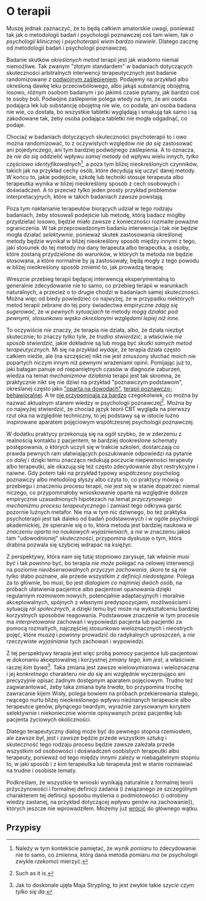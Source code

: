 # O terapii

Muszę jednak zaznaczyć, że to będą całkiem amatorskie uwagi, ponieważ tak jak o metodologii badań i
psychologii poznawczej coś tam wiem, tak *o psychologii klinicznej i psychoterapii wiem bardzo
niewiele*. Dlatego zacznę od metodologii badań i psychologii poznawczej.

Badanie skutków *określonych metod* terapii jest jak wiadomo niemal niemożliwe. Tak zwanym
"złotym standardem" w badaniach dotyczących skuteczności arbitralnych interwencji terapeutycznych
jest badanie randomizowane z [podwójnym
zaślepieniem]([zaślepienia](https://en.wikipedia.org/wiki/Blinded_experiment)). Podajemy na przykład
albo określoną dawkę leku przeciwbólowego, albo jakąś substancję obojętną, losowo, różnym osobom
badanym i po jakimś czasie pytamy, jak bardzo coś te osoby boli. Podwójne zaślepienie polega wtedy
na tym, że ani osoba podająca lek lub substancję obojętną nie wie, co podała, ani osoba badana nie
wie, co dostała, bo wszystkie tabletki wyglądają i smakują tak samo i są zakodowane tak, żeby osoba
podająca tabletki nie mogła odgadnąć, co podaje.

Chociaż w badaniach dotyczących skuteczności psychoterapii to i owo można randomizować, to z
oczywistych względów *nie da się* zastosować ani pojedynczego, ani tym bardziej podwójnego
zaślepienia. A to oznacza, że *nie da się* oddzielić wpływu *samej metody* od wpływu wielu innych,
*tylko częściowo identyfikowalnych*[^3], a poza tym bliżej nieokreślonych czynników, takich jak na
przykład cechy osób, które decydują się uczyć danej metody. W końcu to, jakie podejście, szkołę lub
techniki stosuje terapeuta albo terapeutka wynika w bliżej nieokreślony sposób z cech osobowych i
doświadczeń. A to przecież tylko jeden prosty przykład problemów interpretacyjnych, które w takich
badaniach zawsze powstają.

Poza tym nakłanianie terapeutów biorących udział w tego rodzaju badaniach, żeby stosowali podejście
lub metodę, którą badacz mógłby przydzielać losowo, będzie miało zawsze z konieczności rozmaite
poważne ograniczenia. W tak przeprowadzonym badaniu interwencja i tak nie będzie mogła działać
*selektywnie*, ponieważ skutek zastosowania określonej metody będzie wynikał w bliżej nieokreślony
sposób między innymi z tego, jaki stosunek do tej metody ma dany terapeuta albo terapeutka, a osoby,
które zostaną przydzielone do warunków, w których ta metoda nie będzie stosowana, a które normalnie
by ją zastosowały, będą mogły z tego powodu w bliżej nieokreślony sposób zmienić to, jak prowadzą
terapię.

Wreszcie przebieg terapii będącej interwencją eksperymentalną to generalnie zdecydowanie nie to
samo, co przebieg terapii w warunkach naturalnych, a przecież o to drugie chodzi w badaniach samej
skuteczności. Można więc od biedy powiedzieć co najwyżej, że w przypadku niektórych metod terapii
zebrane do tej pory świadectwa empiryczne *zdają się sugerować*, że *w pewnych sytuacjach* te metody
*mogą działać pod pewnymi, stosunkowo wąsko określonymi względami lepiej niż inne*.

To oczywiście *nie* znaczy, że terapia nie działa, albo, że działa niezbyt skutecznie; to znaczy
*tylko* tyle, że *trudno stwierdzić*, a właściwie *nie sposób stwierdzić*, jakie dokładnie są lub
mogą być *skutki samych metod terapeutycznych*. Mi się na przykład *wydaje*, że terapia działa
często całkiem nieźle, ale (na szczęście) nikt nie jest zmuszony słuchać moich nie popartych niczym
innym niż pewnymi wrażeniami opinii. Pomijając już to, jaki bałagan panuje od niepamiętnych czasów w
diagnozie zaburzeń, wiedza na temat *mechanizmów działania* terapii jest tak skromna, że praktycznie
nikt się nie dziwi na przykład "poznawczym podstawom", określanej często jako ["oparta na
dowodach"](https://www.apa.org/practice/resources/evidence), [terapii
poznawczo-behawioralnej](https://pl.wikipedia.org/wiki/Psychoterapia_poznawczo-behawioralna). A te
[nie przypominają za
bardzo](https://www.annualreviews.org/content/journals/10.1146/annurev-clinpsy-032813-153734)
czegokolwiek, co można by nazwać aktualnym stanem wiedzy w psychologii poznawczej[^2]. Można by co
najwyżej stwierdzić, że chociaż język teorii CBT wygląda na pierwszy rzut oka na względnie
techniczny, to jej podstawy są w istocie luźno inspirowane aparatem pojęciowym współczesnej
psychologii poznawczej.

W dodatku praktycy przekonują się na ogół szybko, że w zderzeniu z realnością kontaktu z pacjentem,
te bardziej dookreślone schematy postępowania, o których uczyli się w trakcie szkoleń, dostarczają
co prawda pewnych ram ułatwiających poszukiwanie odpowiedzi na pytanie *co dalej* i dzięki temu
znacząco redukują poczucie niepewności terapeuty albo terapeutki, ale okazują się też często
zdecydowanie zbyt restrykcyjne i naiwne. Gdy potem taki na przykład typowy współczesny psycholog
poznawczy albo metodolog słyszy albo czyta to, co praktycy mówią o przebiegu i znaczeniu procesu
terapii, nie jest się w stanie dopatrzeć niemal niczego, co przypominałoby wnioskowanie oparte na
względnie dobrze empirycznie uzasadnionych hipotezach na temat *przyczynowego mechanizmu procesu
terapeutycznego* i zamiast tego odkrywa garść pozornie luźnych metafor. Nie ma w tym nic dziwnego,
bo też praktyka psychoterapii jest tak daleko od badań podstawowych i w ogóle psychologii
akademickiej, że spieranie się o to, która metoda jest bardziej naukowa *w znaczeniu oparta na
naukowych wyjaśnieniach*, a *nie* w znaczeniu jakoś tam "udowodnionej" *skuteczności*, przypomina
dyskusje o tym, która drabina pozwala się szybciej wdrapać na księżyc.

Z perspektywy, która nam się tutaj stopniowo zarysuje, tak właśnie *musi być* i tak *powinno* być,
bo terapia *nie może* polegać na celowej interwencji na poziomie *nieobserwowalnych przyczyn
zachowania*, skoro te są nie tylko słabo poznane, ale przede wszystkim *z definicji
niedostępne*. Polega za to głównie, bo musi, bo jest *dialogiem co najmniej dwóch osób*, na próbach
ułatwienia pacjentce albo pacjentowi opanowania dzięki regularnym rozmowom nowych, potencjalnie
adaptacyjnych i moralnie akceptowalnych, spójnych z własnymi predyspozycjami, możliwościami i
sytuacją *ról społecznych*, a dzięki temu być może na wykształceniu bardziej korzystnych sposobów
reagowania. Podstawowe znaczenie w tym procesie ma *interpretowanie* zachowań i wypowiedzi pacjenta
lub pacjentki za pomocą rozmaitych, najczęściej stosunkowo wieloznacznych i nieostrych pojęć, które
*muszą* i *powinny* prowadzić do radykalnych uproszczeń, a *nie* rzeczywiste *wyjaśnianie* tych
zachowań i wypowiedzi.

Z tej perspektywy terapia jest więc próbą pomocy pacjentce lub pacjentowi w dokonaniu akceptowalnej
i korzystnej *zmiany tego, kim jest*, a właściwie raczej *kim bywa*[^1]. Taka zmiana jest zawsze
wielowymiarowa i wieloznaczna i jej *konkretnego* charakteru *nie da się* ani względnie wyczerpująco
ani precyzyjnie opisać żadnym dostępnym aparatem pojęciowym. Trudno też zagwarantować, żeby taka
zmiana była *trwała*, bo przypomina trochę zawracanie kijem Wisły, polega bowiem na próbach
przekierowania stałego, rwącego nurtu bliżej nieokreślonego wpływu nieznanych terapeucie albo
terapeutce genów, płynącego twardym, wyraźnie zarysowanym korytem selektywnie i niekoniecznie
wiernie opisywanych przez pacjentkę lub pacjenta życiowych okoliczności.

Dlatego terapeutyczny dialog może być do pewnego stopnia rzemiosłem, ale zawsze był, jest i zawsze
będzie przede wszystkim *sztuką* i skuteczność tego rodzaju procesu będzie zawsze zależała przede
wszystkim od osobowości i doświadczeń osobistych terapeutki albo terapeuty, ponieważ od tego między
innymi zależy w niebagatelnym stopniu to, w jaki sposób i z kim terapeutka lub terapeuta jest w
stanie rozmawiać na trudne i osobiste tematy.

Podkreślam, że wszystkie te wnioski wynikają naturalnie z formalnej teorii przyczynowości i
formalnej definicji zadania (i związanego ze szczególnym charakterem tej definicji sposobu myślenia
o podmiotowości \{i odrobiny wiedzy zastanej, na przykład dotyczącej wpływu genów na zachowanie\}),
których jeszcze nie wprowadziłem. Możemy już
[wrócić](https://github.com/boryspaulewicz/matematyka_dla_psychologow/blob/main/rozdzialy/02_Cel.md#albo-tak)
do głównego wątku.

## Przypisy

[^1]: Jak to doskonale ujęła Maja Strypling, to jest zwykle takie *szycie czym tylko się da*.

[^2]: Such as it is.

[^3]: Należy w tym kontekście pamiętać, że *wynik pomiaru* to zdecydowanie nie to samo, co zmienna,
    którą dana metoda pomiaru *ma* (w psychologii zwykle *rzekomo*) mierzyć.
